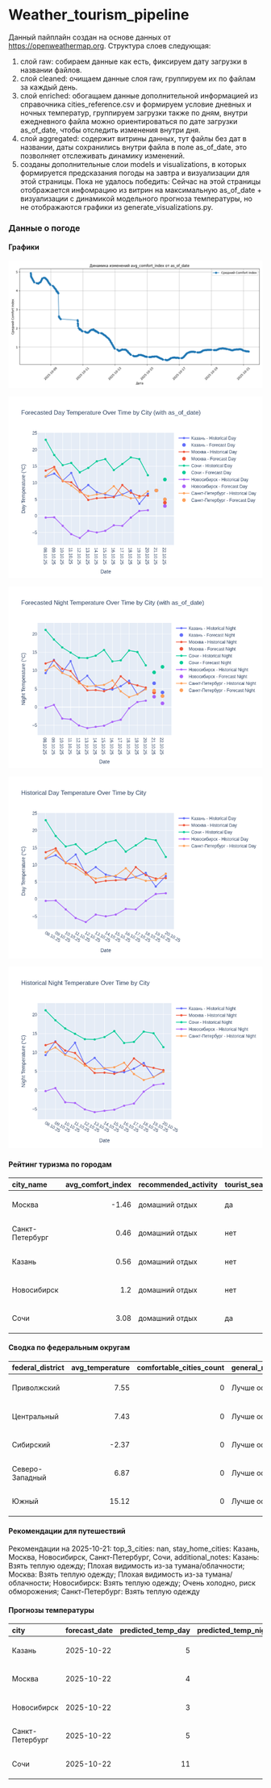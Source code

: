 # Weather_tourism_pipeline
Данный пайплайн создан на основе данных от https://openweathermap.org.
Структура слоев следующая:
  1) слой raw: 
  собираем данные как есть, фиксируем дату загрузки в названии файлов.
  2) слой cleaned:
  очищаем данные слоя raw, группируем их по файлам за каждый день.
  3) слой enriched:
  обогащаем данные дополнительной информацией из справочника cities_reference.csv и формируем условие дневных и ночных температур,
  группируем загрузки также по дням, внутри ежедневного файла можно ориентироваться по дате загрузки as_of_date, чтобы отследить изменения внутри дня.
  4) слой aggregated:
   содержит витрины данных, тут файлы без дат в названии, даты сохранились внутри файла в поле as_of_date, это позволняет отслеживать динамику изменений.
  6) созданы дополнительные слои models и visualizations, в которых формируется предсказания погоды на завтра и визуализации для этой страницы.
  Пока не удалось победить: Сейчас на этой страницы отображается инфомрацию из витрин на максимальную as_of_date + визуализации с динамикой модельного прогноза температуры, 
  но не отображаются графики из generate_visualizations.py.
<!-- WEATHER DATA START -->
### Данные о погоде

#### Графики
![Comfort Index Trend](data/visualizations/comfort_index_trend.png)

![Forecasted Day Temperature](data/visualizations/forecasted_day_temperature.png)

![Forecasted Night Temperature](data/visualizations/forecasted_night_temperature.png)

![Historical Day Temperature](data/visualizations/historical_day_temperature.png)

![Historical Night Temperature](data/visualizations/historical_night_temperature.png)

#### Рейтинг туризма по городам
| city_name       |   avg_comfort_index | recommended_activity   | tourist_season_match   | tourism_season   | tour_recommendation       | as_of_date          |
|:----------------|--------------------:|:-----------------------|:-----------------------|:-----------------|:--------------------------|:--------------------|
| Москва          |               -1.46 | домашний отдых         | да                     | Круглогодично    | домашний отдых в сезон    | 2025-10-21 07:23:00 |
| Санкт-Петербург |                0.46 | домашний отдых         | нет                    | Май-Сентябрь     | домашний отдых вне сезона | 2025-10-21 07:23:00 |
| Казань          |                0.56 | домашний отдых         | нет                    | Май-Сентябрь     | домашний отдых вне сезона | 2025-10-21 07:23:00 |
| Новосибирск     |                1.2  | домашний отдых         | нет                    | Июнь-Август      | домашний отдых вне сезона | 2025-10-21 07:23:00 |
| Сочи            |                3.08 | домашний отдых         | да                     | Май-Октябрь      | домашний отдых в сезон    | 2025-10-21 07:23:00 |

#### Сводка по федеральным округам
| federal_district   |   avg_temperature |   comfortable_cities_count | general_recommendation   | as_of_date          |
|:-------------------|------------------:|---------------------------:|:-------------------------|:--------------------|
| Приволжский        |              7.55 |                          0 | Лучше остаться дома      | 2025-10-21 07:23:00 |
| Центральный        |              7.43 |                          0 | Лучше остаться дома      | 2025-10-21 07:23:00 |
| Сибирский          |             -2.37 |                          0 | Лучше остаться дома      | 2025-10-21 07:23:00 |
| Северо-Западный    |              6.87 |                          0 | Лучше остаться дома      | 2025-10-21 07:23:00 |
| Южный              |             15.12 |                          0 | Лучше остаться дома      | 2025-10-21 07:23:00 |

#### Рекомендации для путешествий
Рекомендации на 2025-10-21: top_3_cities: nan, stay_home_cities: Казань, Москва, Новосибирск, Санкт-Петербург, Сочи, additional_notes: Казань: Взять теплую одежду; Плохая видимость из-за тумана/облачности; Москва: Взять теплую одежду; Плохая видимость из-за тумана/облачности; Новосибирск: Взять теплую одежду; Очень холодно, риск обморожения; Санкт-Петербург: Взять теплую одежду

#### Прогнозы температуры
| city            | forecast_date   |   predicted_temp_day |   predicted_temp_night | model_type       | as_of_date          |
|:----------------|:----------------|---------------------:|-----------------------:|:-----------------|:--------------------|
| Казань          | 2025-10-22      |                    5 |                      4 | LinearRegression | 2025-10-21 07:23:51 |
| Москва          | 2025-10-22      |                    4 |                      3 | LinearRegression | 2025-10-21 07:23:51 |
| Новосибирск     | 2025-10-22      |                    3 |                      1 | LinearRegression | 2025-10-21 07:23:51 |
| Санкт-Петербург | 2025-10-22      |                    5 |                      3 | LinearRegression | 2025-10-21 07:23:51 |
| Сочи            | 2025-10-22      |                   11 |                     11 | LinearRegression | 2025-10-21 07:23:51 |


<!-- WEATHER DATA END -->
